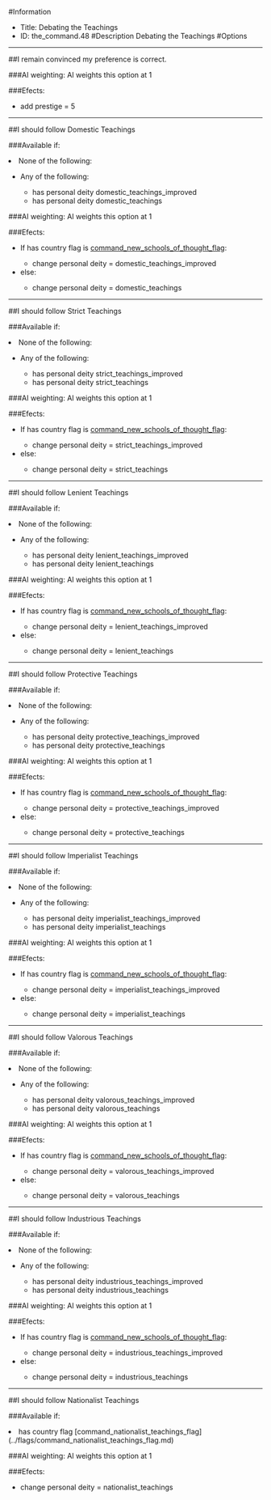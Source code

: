 #Information
 - Title: Debating the Teachings
 - ID: the_command.48
#Description
Debating the Teachings
#Options

___
##I remain convinced my preference is correct.

###AI weighting:
AI weights this option at 1


###Efects:<ul><li>add prestige = 5</li></ul>

___
##I should follow Domestic Teachings

###Available if:
<li>None of the following:</li><ul><li>Any of the following:</li><ul><li>has personal deity domestic_teachings_improved</li><li>has personal deity  domestic_teachings</li></ul></ul>

###AI weighting:
AI weights this option at 1


###Efects:<ul><li>If has country flag is [command_new_schools_of_thought_flag](../flags/command_new_schools_of_thought_flag.md):</li><ul><li>change personal deity = domestic_teachings_improved</li></ul><li>else:</li><ul><li>change personal deity = domestic_teachings</li></ul></ul>

___
##I should follow Strict Teachings

###Available if:
<li>None of the following:</li><ul><li>Any of the following:</li><ul><li>has personal deity strict_teachings_improved</li><li>has personal deity  strict_teachings</li></ul></ul>

###AI weighting:
AI weights this option at 1


###Efects:<ul><li>If has country flag is [command_new_schools_of_thought_flag](../flags/command_new_schools_of_thought_flag.md):</li><ul><li>change personal deity = strict_teachings_improved</li></ul><li>else:</li><ul><li>change personal deity = strict_teachings</li></ul></ul>

___
##I should follow Lenient Teachings

###Available if:
<li>None of the following:</li><ul><li>Any of the following:</li><ul><li>has personal deity lenient_teachings_improved</li><li>has personal deity  lenient_teachings</li></ul></ul>

###AI weighting:
AI weights this option at 1


###Efects:<ul><li>If has country flag is [command_new_schools_of_thought_flag](../flags/command_new_schools_of_thought_flag.md):</li><ul><li>change personal deity = lenient_teachings_improved</li></ul><li>else:</li><ul><li>change personal deity = lenient_teachings</li></ul></ul>

___
##I should follow Protective Teachings

###Available if:
<li>None of the following:</li><ul><li>Any of the following:</li><ul><li>has personal deity protective_teachings_improved</li><li>has personal deity  protective_teachings</li></ul></ul>

###AI weighting:
AI weights this option at 1


###Efects:<ul><li>If has country flag is [command_new_schools_of_thought_flag](../flags/command_new_schools_of_thought_flag.md):</li><ul><li>change personal deity = protective_teachings_improved</li></ul><li>else:</li><ul><li>change personal deity = protective_teachings</li></ul></ul>

___
##I should follow Imperialist Teachings

###Available if:
<li>None of the following:</li><ul><li>Any of the following:</li><ul><li>has personal deity imperialist_teachings_improved</li><li>has personal deity  imperialist_teachings</li></ul></ul>

###AI weighting:
AI weights this option at 1


###Efects:<ul><li>If has country flag is [command_new_schools_of_thought_flag](../flags/command_new_schools_of_thought_flag.md):</li><ul><li>change personal deity = imperialist_teachings_improved</li></ul><li>else:</li><ul><li>change personal deity = imperialist_teachings</li></ul></ul>

___
##I should follow Valorous Teachings

###Available if:
<li>None of the following:</li><ul><li>Any of the following:</li><ul><li>has personal deity valorous_teachings_improved</li><li>has personal deity  valorous_teachings</li></ul></ul>

###AI weighting:
AI weights this option at 1


###Efects:<ul><li>If has country flag is [command_new_schools_of_thought_flag](../flags/command_new_schools_of_thought_flag.md):</li><ul><li>change personal deity = valorous_teachings_improved</li></ul><li>else:</li><ul><li>change personal deity = valorous_teachings</li></ul></ul>

___
##I should follow Industrious Teachings

###Available if:
<li>None of the following:</li><ul><li>Any of the following:</li><ul><li>has personal deity industrious_teachings_improved</li><li>has personal deity  industrious_teachings</li></ul></ul>

###AI weighting:
AI weights this option at 1


###Efects:<ul><li>If has country flag is [command_new_schools_of_thought_flag](../flags/command_new_schools_of_thought_flag.md):</li><ul><li>change personal deity = industrious_teachings_improved</li></ul><li>else:</li><ul><li>change personal deity = industrious_teachings</li></ul></ul>

___
##I should follow Nationalist Teachings

###Available if:
<li>has country flag [command_nationalist_teachings_flag](../flags/command_nationalist_teachings_flag.md)</li>

###AI weighting:
AI weights this option at 1


###Efects:<ul><li>change personal deity = nationalist_teachings</li></ul>
